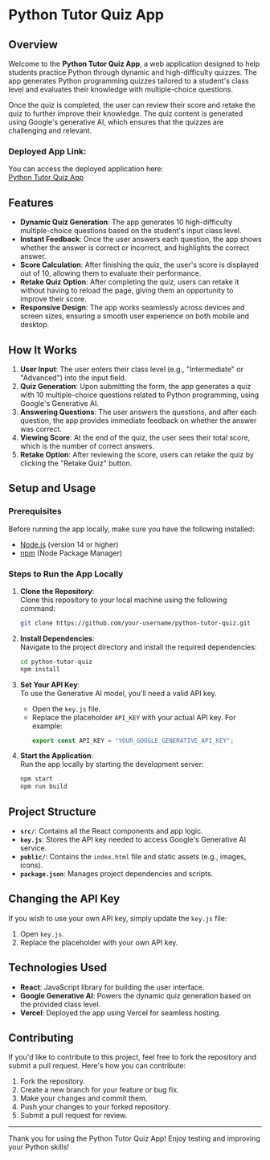# Python Tutor Quiz App

## Overview

Welcome to the **Python Tutor Quiz App**, a web application designed to help students practice Python through dynamic and high-difficulty quizzes. The app generates Python programming quizzes tailored to a student's class level and evaluates their knowledge with multiple-choice questions.

Once the quiz is completed, the user can review their score and retake the quiz to further improve their knowledge. The quiz content is generated using Google's generative AI, which ensures that the quizzes are challenging and relevant.

### Deployed App Link:
You can access the deployed application here:  
[Python Tutor Quiz App](https://skc-rudraksh-tutor.vercel.app/)

## Features

- **Dynamic Quiz Generation**: The app generates 10 high-difficulty multiple-choice questions based on the student's input class level.
- **Instant Feedback**: Once the user answers each question, the app shows whether the answer is correct or incorrect, and highlights the correct answer.
- **Score Calculation**: After finishing the quiz, the user's score is displayed out of 10, allowing them to evaluate their performance.
- **Retake Quiz Option**: After completing the quiz, users can retake it without having to reload the page, giving them an opportunity to improve their score.
- **Responsive Design**: The app works seamlessly across devices and screen sizes, ensuring a smooth user experience on both mobile and desktop.

## How It Works

1. **User Input**: The user enters their class level (e.g., "Intermediate" or "Advanced") into the input field.
2. **Quiz Generation**: Upon submitting the form, the app generates a quiz with 10 multiple-choice questions related to Python programming, using Google's Generative AI.
3. **Answering Questions**: The user answers the questions, and after each question, the app provides immediate feedback on whether the answer was correct.
4. **Viewing Score**: At the end of the quiz, the user sees their total score, which is the number of correct answers.
5. **Retake Option**: After reviewing the score, users can retake the quiz by clicking the "Retake Quiz" button.

## Setup and Usage

### Prerequisites

Before running the app locally, make sure you have the following installed:
- [Node.js](https://nodejs.org/) (version 14 or higher)
- [npm](https://www.npmjs.com/) (Node Package Manager)

### Steps to Run the App Locally

1. **Clone the Repository**:  
   Clone this repository to your local machine using the following command:
   ```bash
   git clone https://github.com/your-username/python-tutor-quiz.git
   ```

2. **Install Dependencies**:  
   Navigate to the project directory and install the required dependencies:
   ```bash
   cd python-tutor-quiz
   npm install
   ```

3. **Set Your API Key**:  
   To use the Generative AI model, you'll need a valid API key.  
   - Open the `key.js` file.
   - Replace the placeholder `API_KEY` with your actual API key. For example:
     ```javascript
     export const API_KEY = "YOUR_GOOGLE_GENERATIVE_API_KEY";
     ```

4. **Start the Application**:  
   Run the app locally by starting the development server:
   ```bash
   npm start
   npm run build
   ```


## Project Structure

- **`src/`**: Contains all the React components and app logic.
- **`key.js`**: Stores the API key needed to access Google's Generative AI service.
- **`public/`**: Contains the `index.html` file and static assets (e.g., images, icons).
- **`package.json`**: Manages project dependencies and scripts.


## Changing the API Key
If you wish to use your own API key, simply update the `key.js` file:
1. Open `key.js`.
2. Replace the placeholder with your own API key.



## Technologies Used

- **React**: JavaScript library for building the user interface.
- **Google Generative AI**: Powers the dynamic quiz generation based on the provided class level.
- **Vercel**: Deployed the app using Vercel for seamless hosting.


## Contributing

If you'd like to contribute to this project, feel free to fork the repository and submit a pull request. Here's how you can contribute:
1. Fork the repository.
2. Create a new branch for your feature or bug fix.
3. Make your changes and commit them.
4. Push your changes to your forked repository.
5. Submit a pull request for review.

---

Thank you for using the Python Tutor Quiz App! Enjoy testing and improving your Python skills!
